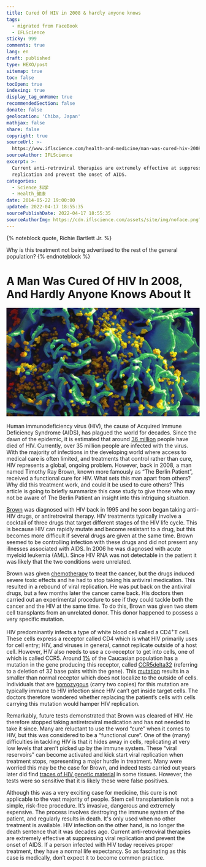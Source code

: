 ```yaml
---
title: Cured Of HIV in 2008 & hardly anyone knows
tags:
  - migrated from FaceBook
  - IFLScience
sticky: 999
comments: true
lang: en
draft: published
type: HEXO/post
sitemap: true
toc: false
tocOpen: true
indexing: true
display_tag_onHome: true
recommendedSection: false
donate: false
geolocation: 'Chiba, Japan'
mathjax: false
share: false
copyright: true
sourceUrl: >-
  https://www.iflscience.com/health-and-medicine/man-was-cured-hiv-2008-and-hardly-anyone-knows-about-it/
sourceAuthor: IFLScience
excerpt: >-
  Current anti-retroviral therapies are extremely effective at suppressing viral
  replication and prevent the onset of AIDS.
categories:
  - Science_科学
  - Health_健康
date: 2014-05-22 19:00:00
updated: 2022-04-17 18:55:35
sourcePublishDate: 2022-04-17 18:55:35
sourceAuthorImg: https://cdn.iflscience.com/assets/site/img/noface.png?v=1.3.51
---
```


{% noteblock quote, Richie Bartlett Jr. %}

Why is this treatment not being advertised to the rest of the general population?
{% endnoteblock %}


# A Man Was Cured Of HIV In 2008, And Hardly Anyone Knows About It
![National Institutes of Health, via Wikimedia Commons. HIV infected T cell](./Cured-Of-HIV-in-2008-hardly-anyone-knows/extra_large-1464355733-1031-a-man-was-cured-of-hiv-in-2008-and-hardly-anyone-knows-about-it.jpg)

Human immunodeficiency virus (HIV), the cause of Acquired Immune Deficiency Syndrome (AIDS), has plagued the world for decades. Since the dawn of the epidemic, it is estimated that around [36 million](http://www.who.int/gho/hiv/en/) people have died of HIV. Currently, over 35 million people are infected with the virus. With the majority of infections in the developing world where access to medical care is often limited, and treatments that control rather than cure, HIV represents a global, ongoing problem. However, back in 2008, a man named Timothy Ray Brown, known more famously as “The Berlin Patient”, received a functional cure for HIV. What sets this man apart from others? Why did this treatment work, and could it be used to cure others? This article is going to briefly summarize this case study to give those who may not be aware of The Berlin Patient an insight into this intriguing situation.

[Brown](http://www.nejm.org/doi/full/10.1056/NEJMoa0802905#t=article) was diagnosed with HIV back in 1995 and he soon began taking anti-HIV drugs, or antiretroviral therapy. HIV treatments typically involve a cocktail of three drugs that target different stages of the HIV life cycle. This is because HIV can rapidly mutate and become resistant to a drug, but this becomes more difficult if several drugs are given at the same time. Brown seemed to be controlling infection with these drugs and did not present any illnesses associated with AIDS. In 2006 he was diagnosed with acute myeloid leukemia (AML). Since HIV RNA was not detectable in the patient it was likely that the two conditions were unrelated.

Brown was given [chemotherapy](http://www.nejm.org/doi/full/10.1056/NEJMoa0802905#t=article) to treat the cancer, but the drugs induced severe toxic effects and he had to stop taking his antiviral medication. This resulted in a rebound of viral replication. He was put back on the antiviral drugs, but a few months later the cancer came back. His doctors then carried out an experimental procedure to see if they could tackle both the cancer and the HIV at the same time. To do this, Brown was given two stem cell transplants from an unrelated donor. This donor happened to possess a very specific mutation.

HIV predominantly infects a type of white blood cell called a CD4<sup>+</sup>T cell. These cells express a receptor called CD4 which is what HIV primarily uses for cell entry; HIV, and viruses in general, cannot replicate outside of a host cell. However, HIV also needs to use a co-receptor to get into cells, one of which is called CCR5. Around [1%](http://www.nejm.org/doi/full/10.1056/NEJMoa0802905#t=article) of the Caucasian population has a mutation in the gene producing this receptor, called [CCR5delta32](http://bloodjournal.org/content/117/10/2791?variant=abstract) (referring to a deletion of 32 base pairs within the gene). This [mutation](http://www.nature.com/scitable/blog/viruses101/hiv_resistant_mutation) results in a smaller than normal receptor which does not localize to the outside of cells. Individuals that are [homozygous](http://blogs.nature.com/boston/2012/08/17/hiv-research-how-the-berlin-patient-led-to-the-boston-patients) (carry two copies) for this mutation are typically immune to HIV infection since HIV can’t get inside target cells. The doctors therefore wondered whether replacing the patient’s cells with cells carrying this mutation would hamper HIV replication.

Remarkably, future tests demonstrated that Brown was cleared of HIV. He therefore stopped taking antiretroviral medication and has not needed to take it since. Many are reluctant to use the word “cure” when it comes to HIV, but this was considered to be a “functional cure”. One of the (many) difficulties in tackling HIV is that it hides away in cells, replicating at very low levels that aren’t picked up by the immune system. These “viral reservoirs” can become activated and kick start viral replication when treatment stops, representing a major hurdle in treatment. Many were worried this may be the case for Brown, and indeed tests carried out years later did find [traces of HIV genetic material](http://www.npr.org/blogs/health/2012/06/13/154869103/traces-of-virus-in-man-cured-of-hiv-trigger-scientific-debate) in some tissues. However, the tests were so sensitive that it is likely these were false positives.

Although this was a very exciting case for medicine, this cure is not applicable to the vast majority of people. Stem cell transplantation is not a simple, risk-free procedure. It’s invasive, dangerous and extremely expensive. The process involves destroying the immune system of the patient, and regularly results in death. It's only used when no other treatment is available. HIV infection on the other hand, is no longer the death sentence that it was decades ago. Current anti-retroviral therapies are extremely effective at suppressing viral replication and prevent the onset of AIDS. If a person infected with HIV today receives proper treatment, they have a normal life expectancy. So as fascinating as this case is medically, don’t expect it to become common practice. 
